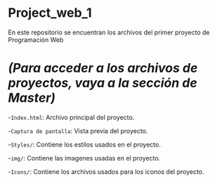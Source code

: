 # Project_web_1
En este repositorio se encuentran los archivos del primer proyecto de Programación Web

# *(Para acceder a los archivos de proyectos, vaya a la sección de Master)*

-`Index.html`: Archivo principal del proyecto.

-`Captura de pantalla`: Vista previa del proyecto.

-`Styles/`: Contiene los estilos usados en el proyecto.

-`img/`: Contiene las imagenes usadas en el proyecto.

-`Icons/`: Contiene los archivos usados para los iconos del proyecto.
